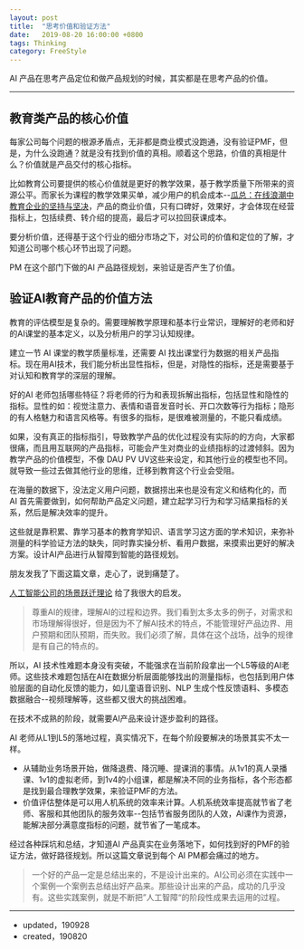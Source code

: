 ```yaml
---
layout: post
title:  "思考价值和验证方法"
date:   2019-08-20 16:00:00 +0800
tags: Thinking
category: FreeStyle
---
```


AI 产品在思考产品定位和做产品规划的时候，其实都是在思考产品的价值。

---

## 教育类产品的核心价值

每家公司每个问题的根源矛盾点，无非都是商业模式没跑通，没有验证PMF，但是，为什么没跑通？就是没有找到价值的真相。顺着这个思路，价值的真相是什么？价值就是产品交付的核心指标。


比如教育公司要提供的核心价值就是更好的教学效果，基于教学质量下所带来的资源公平。而家长为课程的教学效果买单，减少用户的机会成本--[瓜总：在线浪潮中教育企业的坚持与坚决](https://mp.weixin.qq.com/s?__biz=MzI5NzUwODY3Mw==&mid=2247487078&idx=1&sn=2f3ee7363320a65e710921284ce94714&chksm=ecb54448dbc2cd5ef47e39be1430996db80168a5437a2d06b9b1d391bfb9d50609c832342be5&mpshare=1&scene=1&srcid=&sharer_sharetime=1569633098988&sharer_shareid=2590f41b2a2211f36261553f9b9b72db&key=e457042fa01daf6ae6b302a647e491ce6ac4e213f792488234e7e68d20d59c600d3043cc432d365d7a11abb5231a5fd02adb41949d66cc8e2616e97d9c9604015a3ed9b67ad6014a5c2f438778b0f309&ascene=0&uin=OTYyNDg4NjIx&devicetype=iMac+MacBookPro14%2C1+OSX+OSX+10.12.5+build(16F2073)&version=12020810&nettype=WIFI&lang=zh_CN&fontScale=100&pass_ticket=uGao5Vg6gzXXQWTFncTL9iyrNfKgZBQSxdbmPVNWuvVW39qsyclzgqmYOQeUvVrp)，产品的商业价值，只有口碑好，效果好，才会体现在经营指标上，包括续费、转介绍的提高，最后才可以拉回获课成本。


要分析价值，还得基于这个行业的细分市场之下，对公司的价值和定位的了解，才知道公司哪个核心环节出现了问题。

PM 在这个部门下做的AI 产品路径规划，来验证是否产生了价值。


## 验证AI教育产品的价值方法

教育的评估模型是复杂的。需要理解教学原理和基本行业常识，理解好的老师和好的AI课堂的基本定义，以及分析用户的学习认知规律。

建立一节 AI 课堂的教学质量标准，还需要 AI 找出课堂行为数据的相关产品指标。现在用AI技术，我们能分析出显性指标，但是，对隐性的指标，还是需要基于对认知和教育学的深层的理解。

好的AI 老师包括哪些特征？将老师的行为和表现拆解出指标，包括显性和隐性的指标。显性的如：视觉注意力、表情和语音发音时长、开口次数等行为指标；隐形的有人格魅力和语言风格等。有很多的指标，是很难被测量的，不能只看成绩。



如果，没有真正的指标指引，导致教学产品的优化过程没有实际的的方向，大家都很痛，而且用互联网的产品指标，可能会产生对商业的业绩指标的过渡倾斜。因为教学产品的价值模型，不像 DAU PV UV这些来设定，和其他行业的模型也不同。就导致一些过去做其他行业的思维，迁移到教育这个行业会受阻。


在海量的数据下，没法定义用户问题，数据捞出来也是没有定义和结构化的，而 AI 首先需要做到，如何帮助产品定义问题，建立起学习行为和学习结果指标的关系，然后是解决效率的提升。

这些就是靠积累、靠学习基本的教育学知识、语言学习这方面的学术知识，来弥补测量的科学验证方法的缺失，同时靠实操分析、看用户数据，来摸索出更好的解决方案。设计AI产品进行从智障到智能的路径规划。

朋友发我了下面这篇文章，走心了，说到痛楚了。

[人工智能公司的场景跃迁理论](https://mp.weixin.qq.com/s?__biz=MzI1NDE1MDUwOQ==&mid=2650797263&idx=1&sn=c806b6678be01301cce7ba32848ceff6&chksm=f1c2c6cdc6b54fdba33782c89be295ec33b3434c4767f9ec3b97ed03b889354b2c7bd1cec01a&mpshare=1&scene=1&srcid=&sharer_sharetime=1569599848487&sharer_shareid=092713d04f046c2b90a348759521ecd8&key=e457042fa01daf6a519b7cb078d6d2b3c91baa615ae6953429efced7c79bcc58b348ba5df6ee5cac746ac7380a4eb0385d9417ac2dc06a9d983be001bb191e1427d0bb759c1b980f3ad46e40cb3a50d2&ascene=0&uin=OTYyNDg4NjIx&devicetype=iMac+MacBookPro14%2C1+OSX+OSX+10.12.5+build(16F2073)&version=12020810&nettype=WIFI&lang=zh_CN&fontScale=100&pass_ticket=MK4AyMMmOrI7hHhnmQu1YoRUQPRyhBJ0SGaLt%2BvkrKA9YB8Xe2I5K2ejVMZDhyi2) 给了我很大的启发。

> 尊重AI的规律，理解AI的过程和边界。我们看到太多太多的例子，对需求和市场理解得很好，但是因为不了解AI技术的特点，不能管理好产品边界、用户预期和团队预期，而失败。我们必须了解，具体在这个战场，战争的规律是有自己的特点的。



所以，AI 技术性难题本身没有突破，不能强求在当前阶段拿出一个L5等级的AI老师。这些技术难题包括在AI在数据分析层面能够找出的测量指标，也包括到用户体验层面的自动化反馈的能力，如儿童语音识别、NLP 生成个性反馈语料、多模态数据融合--视频理解等，这些都又很大的挑战困难。

在技术不成熟的阶段，就需要AI产品来设计逐步盈利的路径。

AI 老师从L1到L5的落地过程，真实情况下，在每个阶段要解决的场景其实不太一样。

- 从辅助业务场景开始，做降退费、降沉睡、提课消的事情。从1v1的真人录播课、1v1的虚拟老师，到1v4的小组课，都是解决不同的业务指标，各个形态都是找到最合理教学效果，来验证PMF的方法。
- 价值评估整体是可以用人机系统的效率来计算。人机系统效率提高就节省了老师、客服和其他团队的服务效率--包括节省服务团队的人效，AI课作为资源，能解决部分满意度指标的问题，就节省了一笔成本。



经过各种踩坑和总结，才知道AI 产品真实在业务落地下，如何找到好的PMF的验证方法，做好路径规划。所以这篇文章说到每个 AI PM都会痛过的地方。

> 一个好的产品一定是总结出来的，不是设计出来的。AI公司必须在实践中一个案例一个案例去总结出好产品来。那些设计出来的产品，成功的几乎没有。这些实践案例，就是不断把”人工智障“的阶段性成果去运用的过程。


---

- updated，190928
- created，190820
